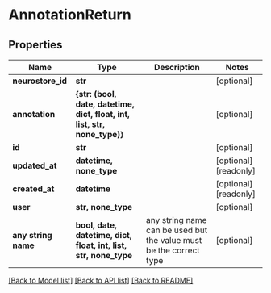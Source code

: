 # AnnotationReturn


## Properties
Name | Type | Description | Notes
------------ | ------------- | ------------- | -------------
**neurostore_id** | **str** |  | [optional] 
**annotation** | **{str: (bool, date, datetime, dict, float, int, list, str, none_type)}** |  | [optional] 
**id** | **str** |  | [optional] 
**updated_at** | **datetime, none_type** |  | [optional] [readonly] 
**created_at** | **datetime** |  | [optional] [readonly] 
**user** | **str, none_type** |  | [optional] 
**any string name** | **bool, date, datetime, dict, float, int, list, str, none_type** | any string name can be used but the value must be the correct type | [optional]

[[Back to Model list]](../README.md#documentation-for-models) [[Back to API list]](../README.md#documentation-for-api-endpoints) [[Back to README]](../README.md)


